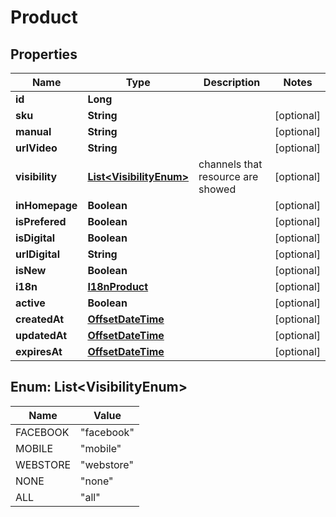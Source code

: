 
# Product

## Properties
Name | Type | Description | Notes
------------ | ------------- | ------------- | -------------
**id** | **Long** |  | 
**sku** | **String** |  |  [optional]
**manual** | **String** |  |  [optional]
**urlVideo** | **String** |  |  [optional]
**visibility** | [**List&lt;VisibilityEnum&gt;**](#List&lt;VisibilityEnum&gt;) | channels that resource are showed |  [optional]
**inHomepage** | **Boolean** |  |  [optional]
**isPrefered** | **Boolean** |  |  [optional]
**isDigital** | **Boolean** |  |  [optional]
**urlDigital** | **String** |  |  [optional]
**isNew** | **Boolean** |  |  [optional]
**i18n** | [**I18nProduct**](I18nProduct.md) |  |  [optional]
**active** | **Boolean** |  |  [optional]
**createdAt** | [**OffsetDateTime**](OffsetDateTime.md) |  |  [optional]
**updatedAt** | [**OffsetDateTime**](OffsetDateTime.md) |  |  [optional]
**expiresAt** | [**OffsetDateTime**](OffsetDateTime.md) |  |  [optional]


<a name="List<VisibilityEnum>"></a>
## Enum: List&lt;VisibilityEnum&gt;
Name | Value
---- | -----
FACEBOOK | &quot;facebook&quot;
MOBILE | &quot;mobile&quot;
WEBSTORE | &quot;webstore&quot;
NONE | &quot;none&quot;
ALL | &quot;all&quot;



